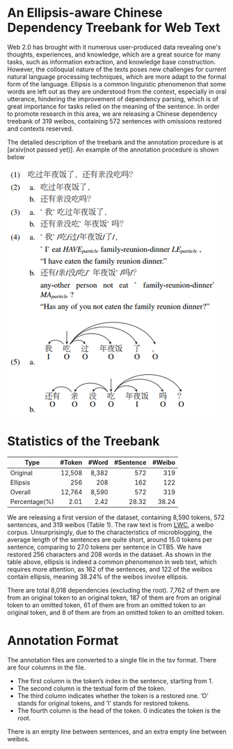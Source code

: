 # An Ellipsis-aware Chinese Dependency Treebank for Web Text

Web 2.0 has brought with it numerous user-produced data revealing one's thoughts, experiences, and knowledge, which are a great source for many tasks, such as information extraction, and knowledge base construction. However, the colloquial nature of the texts poses new challenges for current natural language processing techniques, which are more adapt to the formal form of the language. Ellipsis is a common linguistic phenomenon that some words are left out as they are understood from the context, especially in oral utterance, hindering the improvement of dependency parsing, which is of great importance for tasks relied on the meaning of the sentence. In order to promote research in this area, we are releasing a Chinese dependency treebank of 319 weibos, containing 572 sentences with omissions restored and contexts reserved.

The detailed description of the treebank and the annotation procedure is at [arxiv(not passed yet)]. An example of the annotation procedure is shown below

![An Example of the annotation procedure](./doc/ex.png)

# Statistics of the Treebank

| Type          | #Token | #Word | #Sentence | #Weibo |
| ------------- | -------: | ------: | ----------: | -------: |
| Original      |   12,508 |   8,382 |         572 |      319 |
| Ellipsis      |      256 |     208 |         162 |      122 |
| Overall       |   12,764 |   8,590 |         572 |      319 |
| Percentage(%) |     2.01 |    2.42 |       28.32 |    38.24 |

We are releasing a first version of the dataset, containing 8,590 tokens, 572 sentences, and 319 weibos (Table 1). The raw text is from [LWC](http://lwc.daanvanesch.nl/), a weibo corpus. Unsurprisingly, due to the characteristics of microblogging, the average length of the sentences are quite short, around 15.0 tokens per sentence, comparing to 27.0 tokens per sentence in CTB5. We have restored 256 characters and 208 words in the dataset. As shown in the table above, ellipsis is indeed a common phenomenon in web text, which requires more attention, as 162 of the sentences, and 122 of the weibos contain ellipsis, meaning 38.24% of the weibos involve ellipsis.

There are total 8,018 dependencies (excluding the root). 7,762 of them are from an original token to an original token, 187 of them are from an original token to an omitted token, 61 of them are from an omitted token to an original token, and 8 of them are from an omitted token to an omitted token. 

# Annotation Format

The annotation files are converted to a single file in the tsv format. There are four columns in the file. 
- The first column is the token’s index in the sentence, starting from 1. 
- The second column is the textual form of the token. 
- The third column indicates whether the token is a restored one. ’O’ stands for original tokens, and ’I’ stands for restored tokens. 
- The fourth column is the head of the token. 0 indicates the token is the root. 

There is an empty line between sentences, and an extra empty line between weibos.
